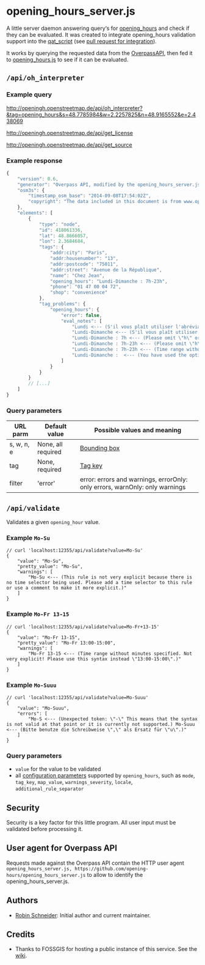 # opening_hours_server.js

A little server daemon answering query‘s for [opening_hours][Key:opening_hours] and check if they can be evaluated. It was created to integrate opening_hours validation support into the [qat_script][] (see [pull request for integration](https://github.com/simone-f/qat_script/pull/5)).

It works by querying the requested data from the [OverpassAPI][], then fed it to [opening_hours.js][oh-lib] to see if it can be evaluated.

## `/api/oh_interpreter`

### Example query

http://openingh.openstreetmap.de/api/oh_interpreter?&tag=opening_hours&s=48.7785984&w=2.2257825&n=48.9165552&e=2.438069

http://openingh.openstreetmap.de/api/get_license

http://openingh.openstreetmap.de/api/get_source

<!-- Example response {{{ -->
### Example response

```javascript
{
    "version": 0.6,
    "generator": "Overpass API, modified by the opening_hours_server.js",
    "osm3s": {
        "timestamp_osm_base": "2014-09-08T17:54:02Z",
        "copyright": "The data included in this document is from www.openstreetmap.org. The data is made available under ODbL."
    },
    "elements": [
        {
            "type": "node",
            "id": 418061336,
            "lat": 48.8666057,
            "lon": 2.3684684,
            "tags": {
                "addr:city": "Paris",
                "addr:housenumber": "13",
                "addr:postcode": "75011",
                "addr:street": "Avenue de la République",
                "name": "Chez Jean",
                "opening_hours": "Lundi-Dimanche : 7h-23h",
                "phone": "01 47 00 04 72",
                "shop": "convenience"
            },
            "tag_problems": {
                "opening_hours": {
                    "error": false,
                    "eval_notes": [
                        "Lundi <--- (S'il vous plaît utiliser l'abréviation \"Mo\" pour \"lundi\".)",
                        "Lundi-Dimanche <--- (S'il vous plaît utiliser l'abréviation \"Su\" pour \"dimanche\".)",
                        "Lundi-Dimanche : 7h <--- (Please omit \"h\" or use a colon instead: \"12:00-14:00\".)",
                        "Lundi-Dimanche : 7h-23h <--- (Please omit \"h\" or use a colon instead: \"12:00-14:00\".)",
                        "Lundi-Dimanche : 7h-23h <--- (Time range without minutes specified. Not very explicit! Please use this syntax instead \"07:00-23:00\".)",
                        "Lundi-Dimanche :  <--- (You have used the optional symbol <separator_for_readability> in the wrong place. Please check the syntax specification to see where it could be used or remove it.)"
                    ]
                }
            }
        }
        // [...]
    ]
}
```
<!-- }}} -->

### Query parameters

URL parm      | Default value      | Possible values and meaning
------------- | -------------      | -------------
s, w, n, e    | None, all required | [Bounding box](https://wiki.openstreetmap.org/wiki/Overpass_API/Language_Guide#All_data_in_a_bounding_box)
tag           | None, required     | [Tag key](https://wiki.openstreetmap.org/wiki/Tags)
filter        | 'error'            | error: errors and warnings, errorOnly: only errors, warnOnly: only warnings

## `/api/validate`

Validates a given `opening_hour` value.

### Example `Mo-Su`
```json5
// curl 'localhost:12355/api/validate?value=Mo-Su'
{
    "value": "Mo-Su",
    "pretty_value": "Mo-Su",
    "warnings": [
        "Mo-Su <--- (This rule is not very explicit because there is no time selector being used. Please add a time selector to this rule or use a comment to make it more explicit.)"
    ]
}
```


### Example `Mo-Fr 13-15`
```json5
// curl 'localhost:12355/api/validate?value=Mo-Fr+13-15'
{
    "value": "Mo-Fr 13-15",
    "pretty_value": "Mo-Fr 13:00-15:00",
    "warnings": [
        "Mo-Fr 13-15 <--- (Time range without minutes specified. Not very explicit! Please use this syntax instead \"13:00-15:00\".)"
    ]
}
```

### Example `Mo-Suuu`
```json5
// curl 'localhost:12355/api/validate?value=Mo-Suuu'
{
    "value": "Mo-Suuu",
    "errors": [
        "Mo-S <--- (Unexpected token: \"-\" This means that the syntax is not valid at that point or it is currently not supported.) Mo-Suuu <--- (Bitte benutze die Schreibweise \",\" als Ersatz für \"u\".)"
    ]
}
```

### Query parameters
* `value` for the value to be validated
* all [configuration parameters](https://github.com/opening-hours/opening_hours.js/#library-api) supported by `opening_hours`, such as `mode`, `tag_key`, `map_value`, `warnings_severity`, `locale`, `additional_rule_separator`

<!-- Security {{{ -->

## Security

Security is a key factor for this little program. All user input must be validated before processing it.

<!-- }}} -->

## User agent for Overpass API

Requests made against the Overpass API contain the HTTP user agent `opening_hours_server.js, https://github.com/opening-hours/opening_hours_server.js` to allow to identify the opening_hours_server.js.

<!-- Authors {{{ -->
## Authors

* [Robin Schneider](https://github.com/ypid): Initial author and current maintainer.

<!-- }}} -->

<!-- Credits {{{ -->
## Credits ##

* Thanks to FOSSGIS for hosting a public instance of this service. See the [wiki][fossgis-project].

<!-- }}} -->

[Key:opening_hours]: http://wiki.openstreetmap.org/wiki/Key:opening_hours
[OverpassAPI]: http://overpass-api.de/
[oh-lib]: https://github.com/opening-hours/opening_hours.js
[qat_script]: https://github.com/simone-f/qat_script
[fossgis-project]: http://wiki.openstreetmap.org/wiki/FOSSGIS/Server/Projects/opening_hours.js

